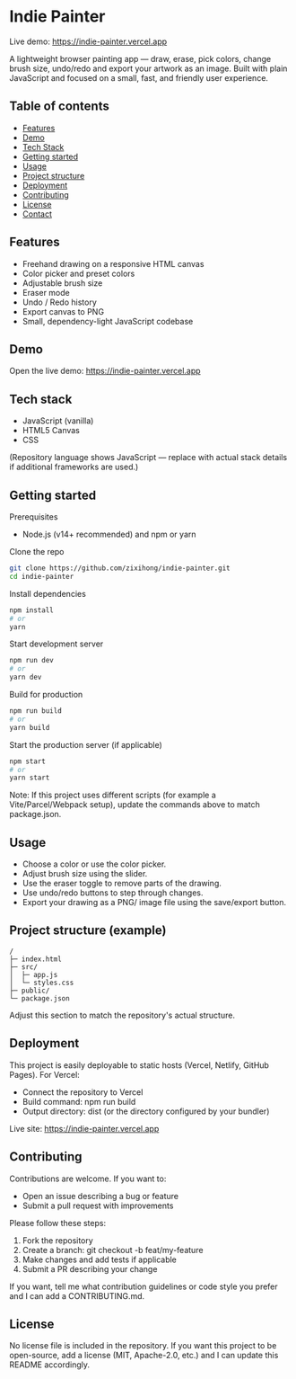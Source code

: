 # Indie Painter

Live demo: https://indie-painter.vercel.app

A lightweight browser painting app — draw, erase, pick colors, change brush size, undo/redo and export your artwork as an image. Built with plain JavaScript and focused on a small, fast, and friendly user experience.

## Table of contents
- [Features](#features)
- [Demo](#demo)
- [Tech Stack](#tech-stack)
- [Getting started](#getting-started)
- [Usage](#usage)
- [Project structure](#project-structure)
- [Deployment](#deployment)
- [Contributing](#contributing)
- [License](#license)
- [Contact](#contact)

## Features
- Freehand drawing on a responsive HTML canvas
- Color picker and preset colors
- Adjustable brush size
- Eraser mode
- Undo / Redo history
- Export canvas to PNG
- Small, dependency-light JavaScript codebase

## Demo
Open the live demo: https://indie-painter.vercel.app

## Tech stack
- JavaScript (vanilla)
- HTML5 Canvas
- CSS

(Repository language shows JavaScript — replace with actual stack details if additional frameworks are used.)

## Getting started

Prerequisites
- Node.js (v14+ recommended) and npm or yarn

Clone the repo
```bash
git clone https://github.com/zixihong/indie-painter.git
cd indie-painter
```

Install dependencies
```bash
npm install
# or
yarn
```

Start development server
```bash
npm run dev
# or
yarn dev
```

Build for production
```bash
npm run build
# or
yarn build
```

Start the production server (if applicable)
```bash
npm start
# or
yarn start
```

Note: If this project uses different scripts (for example a Vite/Parcel/Webpack setup), update the commands above to match package.json.

## Usage
- Choose a color or use the color picker.
- Adjust brush size using the slider.
- Use the eraser toggle to remove parts of the drawing.
- Use undo/redo buttons to step through changes.
- Export your drawing as a PNG/ image file using the save/export button.

## Project structure (example)
```
/
├─ index.html
├─ src/
│  ├─ app.js
│  └─ styles.css
├─ public/
└─ package.json
```
Adjust this section to match the repository's actual structure.

## Deployment
This project is easily deployable to static hosts (Vercel, Netlify, GitHub Pages). For Vercel:
- Connect the repository to Vercel
- Build command: npm run build
- Output directory: dist (or the directory configured by your bundler)

Live site: https://indie-painter.vercel.app

## Contributing
Contributions are welcome. If you want to:
- Open an issue describing a bug or feature
- Submit a pull request with improvements

Please follow these steps:
1. Fork the repository
2. Create a branch: git checkout -b feat/my-feature
3. Make changes and add tests if applicable
4. Submit a PR describing your change

If you want, tell me what contribution guidelines or code style you prefer and I can add a CONTRIBUTING.md.

## License
No license file is included in the repository. If you want this project to be open-source, add a license (MIT, Apache-2.0, etc.) and I can update this README accordingly.